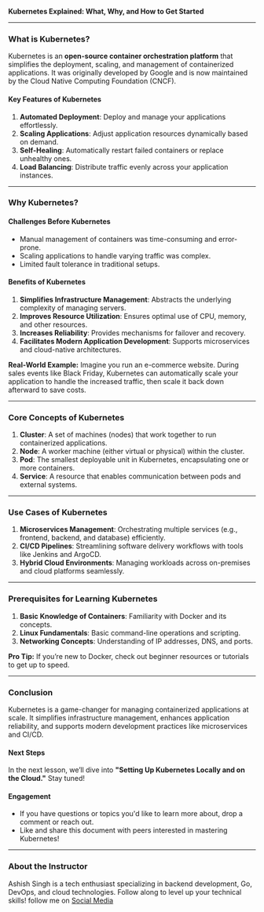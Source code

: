 **Kubernetes Explained: What, Why, and How to Get Started**

---

### **What is Kubernetes?**

Kubernetes is an **open-source container orchestration platform** that simplifies the deployment, scaling, and management of containerized applications. It was originally developed by Google and is now maintained by the Cloud Native Computing Foundation (CNCF).

#### **Key Features of Kubernetes**
1. **Automated Deployment**: Deploy and manage your applications effortlessly.
2. **Scaling Applications**: Adjust application resources dynamically based on demand.
3. **Self-Healing**: Automatically restart failed containers or replace unhealthy ones.
4. **Load Balancing**: Distribute traffic evenly across your application instances.

---

### **Why Kubernetes?**

#### **Challenges Before Kubernetes**
- Manual management of containers was time-consuming and error-prone.
- Scaling applications to handle varying traffic was complex.
- Limited fault tolerance in traditional setups.

#### **Benefits of Kubernetes**
1. **Simplifies Infrastructure Management**: Abstracts the underlying complexity of managing servers.
2. **Improves Resource Utilization**: Ensures optimal use of CPU, memory, and other resources.
3. **Increases Reliability**: Provides mechanisms for failover and recovery.
4. **Facilitates Modern Application Development**: Supports microservices and cloud-native architectures.

**Real-World Example:**
Imagine you run an e-commerce website. During sales events like Black Friday, Kubernetes can automatically scale your application to handle the increased traffic, then scale it back down afterward to save costs.

---

### **Core Concepts of Kubernetes**

1. **Cluster**: A set of machines (nodes) that work together to run containerized applications.
2. **Node**: A worker machine (either virtual or physical) within the cluster.
3. **Pod**: The smallest deployable unit in Kubernetes, encapsulating one or more containers.
4. **Service**: A resource that enables communication between pods and external systems.

---

### **Use Cases of Kubernetes**
1. **Microservices Management**: Orchestrating multiple services (e.g., frontend, backend, and database) efficiently.
2. **CI/CD Pipelines**: Streamlining software delivery workflows with tools like Jenkins and ArgoCD.
3. **Hybrid Cloud Environments**: Managing workloads across on-premises and cloud platforms seamlessly.

---

### **Prerequisites for Learning Kubernetes**

1. **Basic Knowledge of Containers**: Familiarity with Docker and its concepts.
2. **Linux Fundamentals**: Basic command-line operations and scripting.
3. **Networking Concepts**: Understanding of IP addresses, DNS, and ports.

**Pro Tip:** If you’re new to Docker, check out beginner resources or tutorials to get up to speed.

---

### **Conclusion**

Kubernetes is a game-changer for managing containerized applications at scale. It simplifies infrastructure management, enhances application reliability, and supports modern development practices like microservices and CI/CD.

#### **Next Steps**
In the next lesson, we’ll dive into **"Setting Up Kubernetes Locally and on the Cloud."** Stay tuned!

#### **Engagement**
- If you have questions or topics you'd like to learn more about, drop a comment or reach out.
- Like and share this document with peers interested in mastering Kubernetes!

---

### **About the Instructor**
Ashish Singh is a tech enthusiast specializing in backend development, Go, DevOps, and cloud technologies. Follow along to level up your technical skills!
follow me on [Social Media](https://ashishsingh.in/social-media/)

